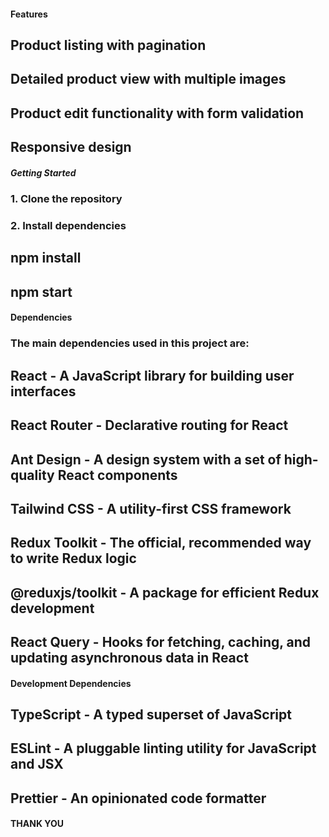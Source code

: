 #### Features
## Product listing with pagination
## Detailed product view with multiple images
## Product edit functionality with form validation
## Responsive design


##### Getting Started

### 1. Clone the repository

### 2. Install dependencies
##     npm install

##     npm start


#### Dependencies

### The main dependencies used in this project are:

## React - A JavaScript library for building user interfaces
## React Router - Declarative routing for React
## Ant Design - A design system with a set of high-quality React components
## Tailwind CSS - A utility-first CSS framework
## Redux Toolkit - The official, recommended way to write Redux logic
## @reduxjs/toolkit - A package for efficient Redux development
## React Query - Hooks for fetching, caching, and updating asynchronous data in React


#### Development Dependencies

## TypeScript - A typed superset of JavaScript
## ESLint - A pluggable linting utility for JavaScript and JSX
## Prettier - An opinionated code formatter


#### THANK YOU


